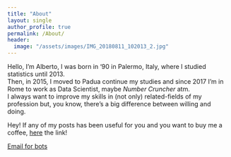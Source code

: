 ```yaml
---
title: "About"
layout: single
author_profile: true
permalink: /About/
header:
  image: "/assets/images/IMG_20180811_102013_2.jpg"
---
```



Hello, I’m Alberto, I was born in ‘90 in Palermo, Italy, 
where I studied statistics until 2013.  
Then, in 2015, I moved to Padua continue my studies and 
since 2017 I’m in Rome to work as Data Scientist, maybe *Number Cruncher* atm.  
I always want to improve my skills in (not only) related-fields of my profession but, 
you know, there’s a big difference between willing and doing.  


Hey! If any of my posts has been useful for you and you want to buy me a coffee, [here](https://paypal.me/pools/c/8qWQHpKzor) the link!


<a href="https://www.auditmypc.com/freescan/antispam.html" target="_blank">Email for bots</a>

